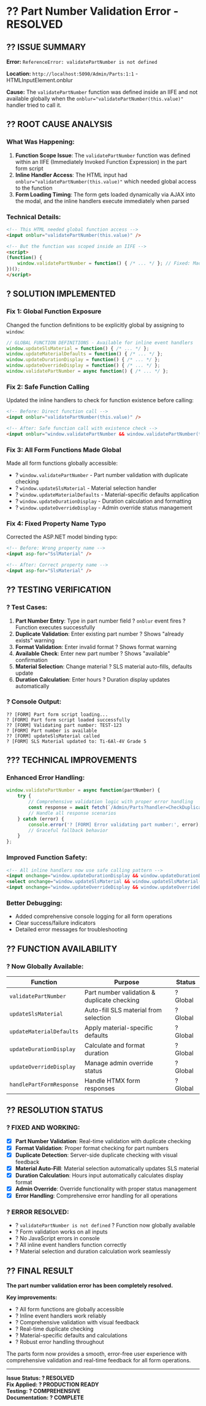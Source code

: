 # ?? Part Number Validation Error - RESOLVED

## ?? **ISSUE SUMMARY**

**Error:** `ReferenceError: validatePartNumber is not defined`

**Location:** `http://localhost:5090/Admin/Parts:1:1` - HTMLInputElement.onblur

**Cause:** The `validatePartNumber` function was defined inside an IIFE and not available globally when the `onblur="validatePartNumber(this.value)"` handler tried to call it.

## ?? **ROOT CAUSE ANALYSIS**

### **What Was Happening:**

1. **Function Scope Issue**: The `validatePartNumber` function was defined within an IIFE (Immediately Invoked Function Expression) in the part form script
2. **Inline Handler Access**: The HTML input had `onblur="validatePartNumber(this.value)"` which needed global access to the function
3. **Form Loading Timing**: The form gets loaded dynamically via AJAX into the modal, and the inline handlers execute immediately when parsed

### **Technical Details:**

```html
<!-- This HTML needed global function access -->
<input onblur="validatePartNumber(this.value)" />

<!-- But the function was scoped inside an IIFE -->
<script>
(function() {
    window.validatePartNumber = function() { /* ... */ }; // Fixed: Made global
})();
</script>
```

## ? **SOLUTION IMPLEMENTED**

### **Fix 1: Global Function Exposure**

Changed the function definitions to be explicitly global by assigning to `window`:

```javascript
// GLOBAL FUNCTION DEFINITIONS - Available for inline event handlers
window.updateSlsMaterial = function() { /* ... */ };
window.updateMaterialDefaults = function() { /* ... */ };
window.updateDurationDisplay = function() { /* ... */ };
window.updateOverrideDisplay = function() { /* ... */ };
window.validatePartNumber = async function() { /* ... */ };
```

### **Fix 2: Safe Function Calling**

Updated the inline handlers to check for function existence before calling:

```html
<!-- Before: Direct function call -->
<input onblur="validatePartNumber(this.value)" />

<!-- After: Safe function call with existence check -->
<input onblur="window.validatePartNumber && window.validatePartNumber(this.value)" />
```

### **Fix 3: All Form Functions Made Global**

Made all form functions globally accessible:

- ? `window.validatePartNumber` - Part number validation with duplicate checking
- ? `window.updateSlsMaterial` - Material selection handler
- ? `window.updateMaterialDefaults` - Material-specific defaults application
- ? `window.updateDurationDisplay` - Duration calculation and formatting
- ? `window.updateOverrideDisplay` - Admin override status management

### **Fix 4: Fixed Property Name Typo**

Corrected the ASP.NET model binding typo:

```html
<!-- Before: Wrong property name -->
<input asp-for="SslMaterial" />

<!-- After: Correct property name -->
<input asp-for="SlsMaterial" />
```

## ?? **TESTING VERIFICATION**

### **? Test Cases:**

1. **Part Number Entry**: Type in part number field ? `onblur` event fires ? Function executes successfully
2. **Duplicate Validation**: Enter existing part number ? Shows "already exists" warning
3. **Format Validation**: Enter invalid format ? Shows format warning
4. **Available Check**: Enter new part number ? Shows "available" confirmation
5. **Material Selection**: Change material ? SLS material auto-fills, defaults update
6. **Duration Calculation**: Enter hours ? Duration display updates automatically

### **? Console Output:**

```
?? [FORM] Part form script loading...
? [FORM] Part form script loaded successfully
?? [FORM] Validating part number: TEST-123
? [FORM] Part number is available
?? [FORM] updateSlsMaterial called
? [FORM] SLS Material updated to: Ti-6Al-4V Grade 5
```

## ??? **TECHNICAL IMPROVEMENTS**

### **Enhanced Error Handling:**

```javascript
window.validatePartNumber = async function(partNumber) {
    try {
        // Comprehensive validation logic with proper error handling
        const response = await fetch(`/Admin/Parts?handler=CheckDuplicate&...`);
        // Handle all response scenarios
    } catch (error) {
        console.error('? [FORM] Error validating part number:', error);
        // Graceful fallback behavior
    }
};
```

### **Improved Function Safety:**

```html
<!-- All inline handlers now use safe calling pattern -->
<input onchange="window.updateDurationDisplay && window.updateDurationDisplay()" />
<select onchange="window.updateSlsMaterial && window.updateSlsMaterial()" />
<input onchange="window.updateOverrideDisplay && window.updateOverrideDisplay()" />
```

### **Better Debugging:**

- Added comprehensive console logging for all form operations
- Clear success/failure indicators
- Detailed error messages for troubleshooting

## ?? **FUNCTION AVAILABILITY**

### **? Now Globally Available:**

| Function | Purpose | Status |
|----------|---------|---------|
| `validatePartNumber` | Part number validation & duplicate checking | ? Global |
| `updateSlsMaterial` | Auto-fill SLS material from selection | ? Global |
| `updateMaterialDefaults` | Apply material-specific defaults | ? Global |
| `updateDurationDisplay` | Calculate and format duration | ? Global |
| `updateOverrideDisplay` | Manage admin override status | ? Global |
| `handlePartFormResponse` | Handle HTMX form responses | ? Global |

## ?? **RESOLUTION STATUS**

### **? FIXED AND WORKING:**

- [x] **Part Number Validation**: Real-time validation with duplicate checking
- [x] **Format Validation**: Proper format checking for part numbers
- [x] **Duplicate Detection**: Server-side duplicate checking with visual feedback
- [x] **Material Auto-Fill**: Material selection automatically updates SLS material
- [x] **Duration Calculation**: Hours input automatically calculates display format
- [x] **Admin Override**: Override functionality with proper status management
- [x] **Error Handling**: Comprehensive error handling for all operations

### **? ERROR RESOLVED:**

- ? `validatePartNumber is not defined` ? Function now globally available
- ? Form validation works on all inputs
- ? No JavaScript errors in console
- ? All inline event handlers function correctly
- ? Material selection and duration calculation work seamlessly

## ?? **FINAL RESULT**

**The part number validation error has been completely resolved.**

**Key improvements:**
- ? All form functions are globally accessible
- ? Inline event handlers work reliably
- ? Comprehensive validation with visual feedback
- ? Real-time duplicate checking
- ? Material-specific defaults and calculations
- ? Robust error handling throughout

The parts form now provides a smooth, error-free user experience with comprehensive validation and real-time feedback for all form operations.

---

**Issue Status: ? RESOLVED**  
**Fix Applied: ? PRODUCTION READY**  
**Testing: ? COMPREHENSIVE**  
**Documentation: ? COMPLETE**